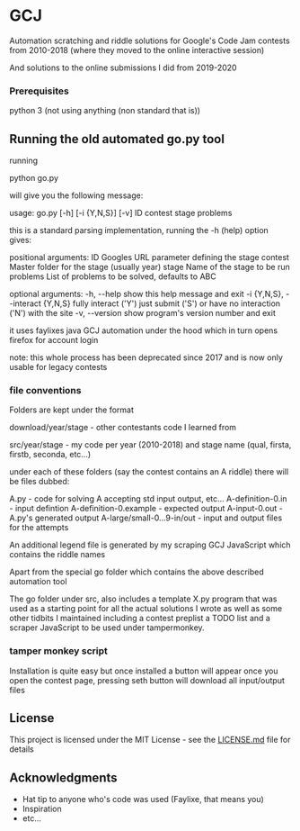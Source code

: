 # GCJ

Automation scratching and riddle solutions for Google's Code Jam contests from 2010-2018 (where they moved to the online interactive session)

And solutions to the online submissions I did from 2019-2020

### Prerequisites

python 3 (not using anything (non standard that is))

## Running the old automated go.py tool

running 

python go.py

will give you the following message:

usage: go.py [-h] [-i {Y,N,S}] [-v] ID contest stage problems

this is a standard parsing implementation, running the -h (help) option gives:

positional arguments:
  ID                    Googles URL parameter defining the stage
  contest               Master folder for the stage (usually year)
  stage                 Name of the stage to be run
  problems              List of problems to be solved, defaults to ABC

optional arguments:
  -h, --help            show this help message and exit
  -i {Y,N,S}, --interact {Y,N,S}
                        fully interact ('Y') just submit ('S') or have no
                        interaction ('N') with the site
  -v, --version         show program's version number and exit



it uses faylixes java GCJ automation under the hood which in turn opens firefox for account login

note: this whole process has been deprecated since 2017 and is now only usable for legacy contests

### file conventions

Folders are kept under the format

download/year/stage - other contestants code I learned from

src/year/stage - my code per year (2010-2018) and stage name (qual, firsta, firstb, seconda, etc...)

under each of these folders (say the contest contains an A riddle) there will be files dubbed:

 A.py - code for solving A accepting std input output, etc...
 A-definition-0.in - input defintion
 A-definition-0.example - expected output
 A-input-0.out - A.py's generated output
 A-large/small-0...9-in/out - input and output files for the attempts

 An additional legend file is generated by my scraping GCJ JavaScript which contains the riddle names

Apart from the special go folder which contains the above described automation tool

The go folder under src, also includes a template X.py program that was used as a starting point for all the actual solutions I wrote as well as some other tidbits I maintained including a contest preplist a TODO list and a scraper JavaScript to be used under tampermonkey.

### tamper monkey script

Installation is quite easy but once installed a button will appear once you open the contest page, pressing seth button will download all input/output files 


## License

This project is licensed under the MIT License - see the [LICENSE.md](LICENSE.md) file for details

## Acknowledgments

* Hat tip to anyone who's code was used (Faylixe, that means you)
* Inspiration
* etc...

